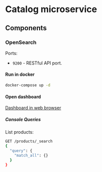 # Catalog microservice

## Components

### OpenSearch

Ports:
- `9200` - RESTful API port.

#### Run in docker

```sh
docker-compose up -d
```

#### Open dashboard

[Dashboard in web browser](http://localhost:5601)

##### Console Queries

List products:

```sh
GET /products/_search
{
  "query": {
    "match_all": {}
  }
}
```
